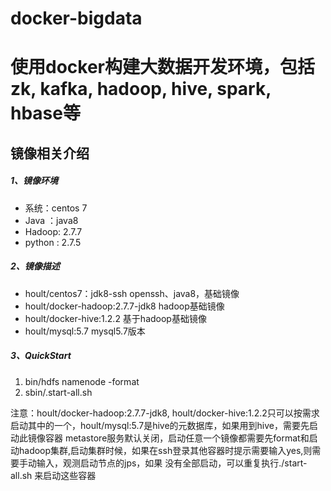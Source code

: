 # docker-bigdata
# 使用docker构建大数据开发环境，包括zk, kafka, hadoop, hive, spark, hbase等

## 镜像相关介绍
##### 1、镜像环境

* 系统：centos 7
* Java ：java8
* Hadoop: 2.7.7
* python : 2.7.5

##### 2、镜像描述

* hoult/centos7：jdk8-ssh        openssh、java8，基础镜像
* hoult/docker-hadoop:2.7.7-jdk8    hadoop基础镜像
* hoult/docker-hive:1.2.2   基于hadoop基础镜像
* hoult/mysql:5.7  mysql5.7版本

##### 3、QuickStart
1. bin/hdfs namenode -format
2. sbin/.start-all.sh


注意：hoult/docker-hadoop:2.7.7-jdk8, hoult/docker-hive:1.2.2只可以按需求启动其中的一个，hoult/mysql:5.7是hive的元数据库，如果用到hive，需要先启动此镜像容器
metastore服务默认关闭，启动任意一个镜像都需要先format和启动hadoop集群,启动集群时候，如果在ssh登录其他容器时提示需要输入yes,则需要手动输入，观测启动节点的jps，如果
没有全部启动，可以重复执行./start-all.sh 来启动这些容器

